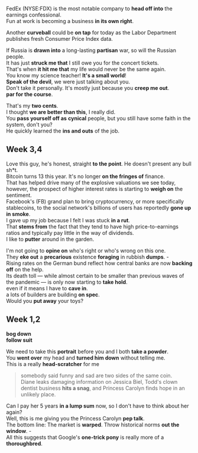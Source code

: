 FedEx (NYSE:FDX) is the most notable company to **head off into** the earnings confessional.  
Fun at work is becoming a business **in its own right**.  

Another **curveball** could be **on tap** for today as the Labor Department publishes fresh Consumer Price Index data.  

If Russia is **drawn into** a long-lasting **partisan** war, so will the Russian people.   
It has just **struck me that** I still owe you for the concert tickets.  
That's when **it hit me that** my life would never be the same again.   
You know my science teacher! **It's a small world**!   
**Speak of the devil**, we were just talking about you.  
Don't take it personally. It's mostly just because you **creep me out**.  
**par for the course**.  

That's my **two cents**.  
I thought **we are better than this**, I really did.  
You **pass yourself off as** **cynical** people, but you still have some faith in the system, don't you?  
He quickly learned the **ins and outs** of the job.  


## Week 3,4

Love this guy, he's honest, straight **to the point**. He doesn't present any bull sh*t.  
Bitcoin turns 13 this year. It's no longer **on the fringes of** finance.  
That has helped drive many of the explosive valuations we see today, however, the prospect of higher interest rates is starting to **weigh on** the sentiment.  
Facebook's (FB) grand plan to bring cryptocurrency, or more specifically stablecoins, to the social network's billions of users has reportedly **gone up in smoke**.   
I gave up my job because I felt I was stuck **in a rut**.   
That **stems from** the fact that they tend to have high price-to-earnings ratios and typically pay little in the way of dividends.  
I like to **putter** around in the garden.   

I'm not going to **opine on** who's right or who's wrong on this one.  
They **eke out** a **precarious** existence **foraging** in rubbish **dumps**. -  
Rising rates on the German bund reflect how central banks are now **backing off** on the help.  
Its death toll — while almost certain to be smaller than previous waves of the pandemic — is only now starting to **take hold**.  
even if it means I have to **cave in**.  
a lots of builders are building **on spec**.  
Would you **put away** your toys?   


## Week 1,2 
**bog down**  
**follow suit**  

We need to take this **portrait** before you and I both **take a powder**.   
You **went over** my head and **turned him down** without telling me.  
This is a really **head-scratcher** for me  
> somebody said funny and sad are two sides of the same coin.  
> Diane leaks damaging information on Jessica Biel, Todd's clown dentist business **hits a snag**, and Princess Carolyn finds hope in an unlikely place.  

Can I pay her 5 years **in a lump sum** now, so I don't have to think about her again?  
Well, this is me giving you the Princess Carolyn **pep talk**.  
The bottom line: The market is **warped**. Throw historical norms **out the window**. -  
All this suggests that Google's **one-trick pony** is really more of a **thoroughbred**.  

